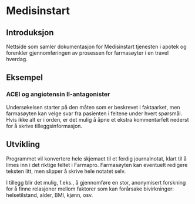 # Medisinstart

## Introduksjon
Nettside som samler dokumentasjon for Medisinstart tjenesten i apotek og forenkler gjennomføringen av prosessen for farmasøyter i en travel hverdag.


## Eksempel
### ACEI og angiotensin II-antagonister <br>
Undersøkelsen starter på den måten som er beskrevet i faktaarket, men farmasøyten kan velge svar fra pasienten i feltene under hvert spørsmål. <br>
Hvis ikke alt er i orden, er det mulig å åpne et ekstra kommentarfelt nederst for å skrive tilleggsinformasjon.

## Utvikling
Programmet vil konvertere hele skjemaet til et ferdig journalnotat, klart til å limes inn i det riktige feltet i Farmapro. Farmasøyten kan eventuelt redigere teksten litt, men slipper å skrive hele notatet selv.

I tillegg blir det mulig, f.eks., å gjennomføre en stor, anonymisert forskning for å finne relasjoner mellom faktorer som kan forårsake bivirkninger: helsetilstand, alder, BMI, kjønn, osv.

